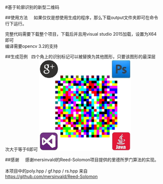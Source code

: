 #基于轮廓识别的新型二维码   
   
   
##使用方法    
如果仅仅是想使用生成的程序，那么下载output文件夹即可在命令行下运行。       
       
完整代码需要下载整个项目，下载后并且用visual studio 2015加载，设置为X64即可       
编译需要opencv 3.2的支持       

##生成范例   
四个角上的识别标记可以被替换为其他图形，只要该图形的最深层次大于等于6即可
<img src="https://github.com/Borelset/spectrum/blob/master/code.jpg" width = "300" height = "300" />
    

##感谢    
感谢mersinvald的Reed-Solomon项目提供的里德所罗门算法的实现。        
本项目中的poly.hpp / gf.hpp / rs.hpp 来自       
https://github.com/mersinvald/Reed-Solomon
